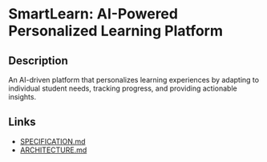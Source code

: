 # SmartLearn: AI-Powered Personalized Learning Platform

## Description
An AI-driven platform that personalizes learning experiences by adapting to individual student needs, tracking progress, and providing actionable insights.

## Links
- [SPECIFICATION.md](./SPECIFICATION.md)
- [ARCHITECTURE.md](./ARCHITECTURE.md)

